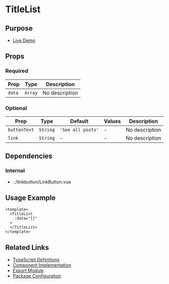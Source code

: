 # TitleList

## Purpose

- [Live Demo](https://primevue.org/avatar)

## Props

### Required
| Prop | Type | Description |
|------|------|-------------|
| `data` | `Array` | No description |

### Optional
| Prop | Type | Default | Values | Description |
|------|------|---------|--------|-------------|
| `buttonText` | `String` | `'See all posts'` | - | No description |
| `link` | `String` | - | - | No description |

## Dependencies

### Internal
- ../linkbutton/LinkButton.vue

## Usage Example

```vue
<template>
  <TitleList
    :data="[]"
  >
  </TitleList>
</template>
```

## Related Links

- [TypeScript Definitions](./TitleList.d.ts)
- [Component Implementation](./TitleList.vue)
- [Export Module](./titlelist.js)
- [Package Configuration](./package.json)
